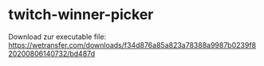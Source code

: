 # twitch-winner-picker

Download zur executable file:
https://wetransfer.com/downloads/f34d876a85a823a78388a9987b0239f820200806140732/bd487d
